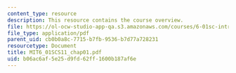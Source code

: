 ```yaml
---
content_type: resource
description: This resource contains the course overview.
file: https://ol-ocw-studio-app-qa.s3.amazonaws.com/courses/6-01sc-introduction-to-electrical-engineering-and-computer-science-i-spring-2011/b06ac6af5e25d9fd62ff1600b187af6e_MIT6_01SCS11_chap01.pdf
file_type: application/pdf
parent_uid: cb0b0a8c-7715-b7fb-9536-b7d77a728231
resourcetype: Document
title: MIT6_01SCS11_chap01.pdf
uid: b06ac6af-5e25-d9fd-62ff-1600b187af6e
---
```


